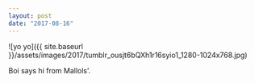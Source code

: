 ```yaml
---
layout: post
date: "2017-08-16"
---
```


![yo yo]({{ site.baseurl }}/assets/images/2017/tumblr_ousjt6bQXh1r16syio1_1280-1024x768.jpg)

Boi says hi from Mallols’.
